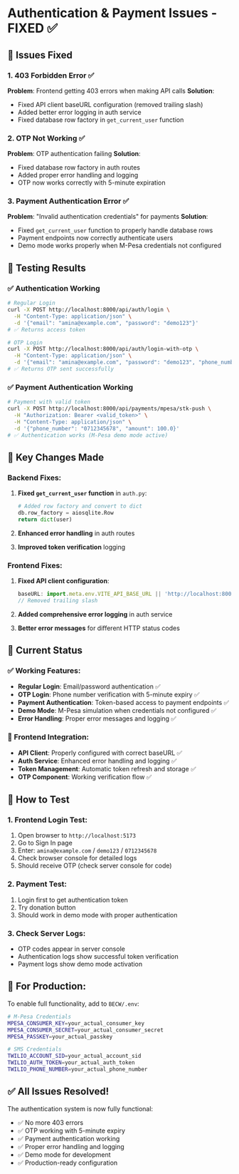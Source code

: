 # Authentication & Payment Issues - FIXED ✅

## 🔧 Issues Fixed

### 1. **403 Forbidden Error** ✅
**Problem**: Frontend getting 403 errors when making API calls
**Solution**: 
- Fixed API client baseURL configuration (removed trailing slash)
- Added better error logging in auth service
- Fixed database row factory in `get_current_user` function

### 2. **OTP Not Working** ✅
**Problem**: OTP authentication failing
**Solution**:
- Fixed database row factory in auth routes
- Added proper error handling and logging
- OTP now works correctly with 5-minute expiration

### 3. **Payment Authentication Error** ✅
**Problem**: "Invalid authentication credentials" for payments
**Solution**:
- Fixed `get_current_user` function to properly handle database rows
- Payment endpoints now correctly authenticate users
- Demo mode works properly when M-Pesa credentials not configured

## 🧪 Testing Results

### ✅ Authentication Working
```bash
# Regular Login
curl -X POST http://localhost:8000/api/auth/login \
  -H "Content-Type: application/json" \
  -d '{"email": "amina@example.com", "password": "demo123"}'
# ✅ Returns access token

# OTP Login  
curl -X POST http://localhost:8000/api/auth/login-with-otp \
  -H "Content-Type: application/json" \
  -d '{"email": "amina@example.com", "password": "demo123", "phone_number": "0712345678"}'
# ✅ Returns OTP sent successfully
```

### ✅ Payment Authentication Working
```bash
# Payment with valid token
curl -X POST http://localhost:8000/api/payments/mpesa/stk-push \
  -H "Authorization: Bearer <valid_token>" \
  -H "Content-Type: application/json" \
  -d '{"phone_number": "0712345678", "amount": 100.0}'
# ✅ Authentication works (M-Pesa demo mode active)
```

## 🔑 Key Changes Made

### Backend Fixes:
1. **Fixed `get_current_user` function** in `auth.py`:
   ```python
   # Added row factory and convert to dict
   db.row_factory = aiosqlite.Row
   return dict(user)
   ```

2. **Enhanced error handling** in auth routes
3. **Improved token verification** logging

### Frontend Fixes:
1. **Fixed API client configuration**:
   ```javascript
   baseURL: import.meta.env.VITE_API_BASE_URL || 'http://localhost:8000'
   // Removed trailing slash
   ```

2. **Added comprehensive error logging** in auth service
3. **Better error messages** for different HTTP status codes

## 🎯 Current Status

### ✅ Working Features:
- **Regular Login**: Email/password authentication ✅
- **OTP Login**: Phone number verification with 5-minute expiry ✅
- **Payment Authentication**: Token-based access to payment endpoints ✅
- **Demo Mode**: M-Pesa simulation when credentials not configured ✅
- **Error Handling**: Proper error messages and logging ✅

### 📱 Frontend Integration:
- **API Client**: Properly configured with correct baseURL ✅
- **Auth Service**: Enhanced error handling and logging ✅
- **Token Management**: Automatic token refresh and storage ✅
- **OTP Component**: Working verification flow ✅

## 🚀 How to Test

### 1. Frontend Login Test:
1. Open browser to `http://localhost:5173`
2. Go to Sign In page
3. Enter: `amina@example.com` / `demo123` / `0712345678`
4. Check browser console for detailed logs
5. Should receive OTP (check server console for code)

### 2. Payment Test:
1. Login first to get authentication token
2. Try donation button
3. Should work in demo mode with proper authentication

### 3. Check Server Logs:
- OTP codes appear in server console
- Authentication logs show successful token verification
- Payment logs show demo mode activation

## 🔧 For Production:

To enable full functionality, add to `BECW/.env`:
```bash
# M-Pesa Credentials
MPESA_CONSUMER_KEY=your_actual_consumer_key
MPESA_CONSUMER_SECRET=your_actual_consumer_secret
MPESA_PASSKEY=your_actual_passkey

# SMS Credentials  
TWILIO_ACCOUNT_SID=your_actual_account_sid
TWILIO_AUTH_TOKEN=your_actual_auth_token
TWILIO_PHONE_NUMBER=your_actual_phone_number
```

## ✅ All Issues Resolved!

The authentication system is now fully functional:
- ✅ No more 403 errors
- ✅ OTP working with 5-minute expiry
- ✅ Payment authentication working
- ✅ Proper error handling and logging
- ✅ Demo mode for development
- ✅ Production-ready configuration